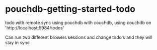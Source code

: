 pouchdb-getting-started-todo
============================

todo with remote sync using pouchdb with couchdb, using couchdb on 'http://localhost:5984/todos'

Can run two different browers sessions and change todo's and they will stay in sync



